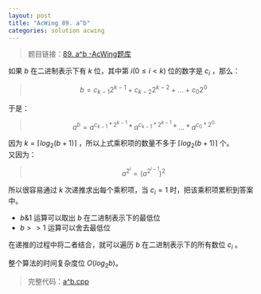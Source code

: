 ```yaml
---
layout: post
title: "AcWing 89. a^b"
categories: solution acwing
---
```


> 题目链接：[89. a^b -AcWing题库](https://www.acwing.com/problem/content/91/)  

如果 $b$ 在二进制表示下有 $k$ 位，其中第 $i(0\le i<k)$ 位的数字是 $c_i$ ，那么：
> $$b=c_{k-1}2^{k-1}+c_{k-2}2^{k-2}+…+c_{0}2^{0}$$

于是：
> $${a^b}=a^{c_{k-1}*2^{k-1}}*a^{c_{k-1}*2^{k-1}}*…*a^{c_0*2^0}$$

因为 $k=\lceil{log_2(b+1)}\rceil$ ，所以上式乘积项的数量不多于 $\lceil{log_2(b+1)}\rceil$ 个。  
又因为：
> $$a^{2^i}=(a^{2^{i-1}})^2$$

所以很容易通过 $k$ 次递推求出每个乘积项，当 $c_i=1$ 时，把该乘积项累积到答案中。  
* $b\&1$ 运算可以取出 $b$ 在二进制表示下的最低位
*  $b>>1$ 运算可以舍去最低位  
  
在递推的过程中将二者结合，就可以遍历 $b$ 在二进制表示下的所有数位 $c_i$ 。  

整个算法的时间复杂度位 $O(log_2b)$。

> 完整代码：[a^b.cpp](https://gitee.com/lyccrius/oi/tree/master/www.acwing.com/problem/content/91)